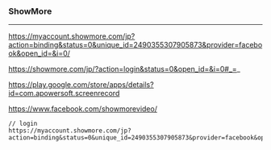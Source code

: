 ### ShowMore
---
https://myaccount.showmore.com/jp?action=binding&status=0&unique_id=2490355307905873&provider=facebook&open_id=&i=0/

https://showmore.com/jp/?action=login&status=0&open_id=&i=0#_=_

https://play.google.com/store/apps/details?id=com.apowersoft.screenrecord

https://www.facebook.com/showmorevideo/


```
// login
https://myaccount.showmore.com/jp?action=binding&status=0&unique_id=2490355307905873&provider=facebook&open_id=&i=0/


```

```
```

```
```


